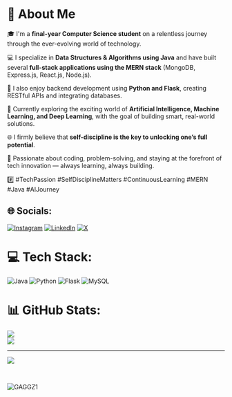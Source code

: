 # 💫 About Me

🎓 I'm a **final-year Computer Science student** on a relentless journey through the ever-evolving world of technology.

💻 I specialize in **Data Structures & Algorithms using Java** and have built several **full-stack applications using the MERN stack** (MongoDB, Express.js, React.js, Node.js).

🐍 I also enjoy backend development using **Python and Flask**, creating RESTful APIs and integrating databases.

🤖 Currently exploring the exciting world of **Artificial Intelligence, Machine Learning, and Deep Learning**, with the goal of building smart, real-world solutions.

🌐 I firmly believe that **self-discipline is the key to unlocking one’s full potential**.

🚀 Passionate about coding, problem-solving, and staying at the forefront of tech innovation — always learning, always building.


#️⃣ #TechPassion #SelfDisciplineMatters #ContinuousLearning #MERN #Java #AIJourney



## 🌐 Socials:
[![Instagram](https://img.shields.io/badge/Instagram-%23E4405F.svg?logo=Instagram&logoColor=white)](https://instagram.com/9agan) [![LinkedIn](https://img.shields.io/badge/LinkedIn-%230077B5.svg?logo=linkedin&logoColor=white)](https://linkedin.com/in/gaganchauhan) [![X](https://img.shields.io/badge/X-black.svg?logo=X&logoColor=white)](https://x.com/chauhan702) 

# 💻 Tech Stack:
![Java](https://img.shields.io/badge/java-%23ED8B00.svg?style=for-the-badge&logo=openjdk&logoColor=white) ![Python](https://img.shields.io/badge/python-3670A0?style=for-the-badge&logo=python&logoColor=ffdd54) ![Flask](https://img.shields.io/badge/flask-%23000.svg?style=for-the-badge&logo=flask&logoColor=white) ![MySQL](https://img.shields.io/badge/mysql-4479A1.svg?style=for-the-badge&logo=mysql&logoColor=white)
# 📊 GitHub Stats:
![](https://github-readme-streak-stats.herokuapp.com/?user=gaggz1&theme=swift&hide_border=false)<br/>
![](https://github-readme-stats.vercel.app/api/top-langs/?username=gaggz1&theme=swift&hide_border=false&include_all_commits=true&count_private=true&layout=compact)

---

[![](https://visitcount.itsvg.in/api?id=gaggz1&icon=0&color=12)](https://visitcount.itsvg.in)



<!-- Proudly created with GPRM ( https://gprm.itsvg.in ) -->
<br/>
<p align="left"> <img src="https://komarev.com/ghpvc/?username=GAGGZ1&label=Profile%20views&color=0e75b6&style=flat" alt="GAGGZ1" /> </p>
<br/>
